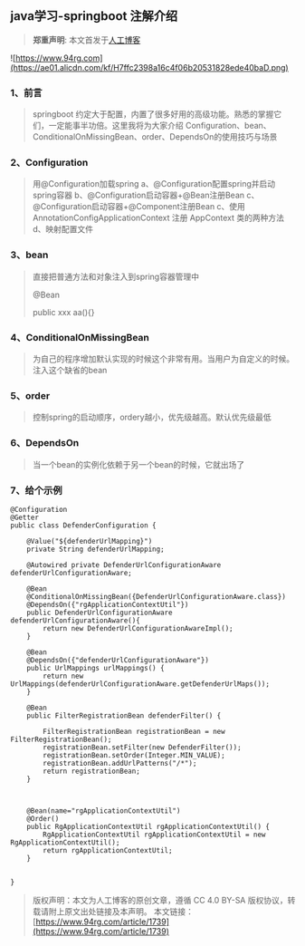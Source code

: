 ## java学习-springboot 注解介绍

>**郑重声明**: 本文首发于[人工博客](https://www.94rg.com)

![https://www.94rg.com](https://ae01.alicdn.com/kf/H7ffc2398a16c4f06b20531828ede40baD.png)





### 1、前言

> springboot 约定大于配置，内置了很多好用的高级功能。熟悉的掌握它们，一定能事半功倍。这里我将为大家介绍 Configuration、bean、ConditionalOnMissingBean、order、DependsOn的使用技巧与场景



### 2、Configuration

> 用@Configuration加载spring
> a、@Configuration配置spring并启动spring容器
> b、@Configuration启动容器+@Bean注册Bean
> c、@Configuration启动容器+@Component注册Bean
> c、使用 AnnotationConfigApplicationContext 注册 AppContext 类的两种方法
> d、映射配置文件



### 3、bean

> 直接把普通方法和对象注入到spring容器管理中
>
> @Bean
>
> public xxx aa(){}



### 4、ConditionalOnMissingBean

> 为自己的程序增加默认实现的时候这个非常有用。当用户为自定义的时候。注入这个缺省的bean



### 5、order

> 控制spring的启动顺序，ordery越小，优先级越高。默认优先级最低



### 6、DependsOn

> 当一个bean的实例化依赖于另一个bean的时候，它就出场了



### 7、给个示例

```
@Configuration
@Getter
public class DefenderConfiguration {

    @Value("${defenderUrlMapping}")
    private String defenderUrlMapping;

    @Autowired private DefenderUrlConfigurationAware defenderUrlConfigurationAware;

    @Bean
    @ConditionalOnMissingBean({DefenderUrlConfigurationAware.class})
    @DependsOn({"rgApplicationContextUtil"})
    public DefenderUrlConfigurationAware defenderUrlConfigurationAware(){
        return new DefenderUrlConfigurationAwareImpl();
    }

    @Bean
    @DependsOn({"defenderUrlConfigurationAware"})
    public UrlMappings urlMappings() {
        return new UrlMappings(defenderUrlConfigurationAware.getDefenderUrlMaps());
    }

    @Bean
    public FilterRegistrationBean defenderFilter() {

        FilterRegistrationBean registrationBean = new FilterRegistrationBean();
        registrationBean.setFilter(new DefenderFilter());
        registrationBean.setOrder(Integer.MIN_VALUE);
        registrationBean.addUrlPatterns("/*");
        return registrationBean;
    }



    @Bean(name="rgApplicationContextUtil")
    @Order()
    public RgApplicationContextUtil rgApplicationContextUtil() {
        RgApplicationContextUtil rgApplicationContextUtil = new RgApplicationContextUtil();
        return rgApplicationContextUtil;
    }


}
```







> 版权声明：本文为人工博客的原创文章，遵循 CC 4.0 BY-SA 版权协议，转载请附上原文出处链接及本声明。
> 本文链接：[https://www.94rg.com/article/1739](https://www.94rg.com/article/1739)